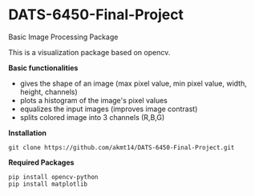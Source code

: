 # DATS-6450-Final-Project
Basic Image Processing Package

This is a visualization package based on opencv.

**Basic functionalities**

- gives the shape of an image (max pixel value, min pixel value, width, height, channels)
- plots a histogram of the image's pixel values
- equalizes the input images (improves image contrast)
- splits colored image into 3 channels (R,B,G)

**Installation**

```
git clone https://github.com/akmt14/DATS-6450-Final-Project.git
```

**Required Packages**

```
pip install opencv-python
pip install matplotlib
```
